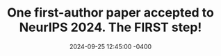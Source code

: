 ---
con: NeurIPS
accepted: true
link: https://runjia.tech/vfpt_page/
title: "One first-author paper accepted to NeurIPS 2024. The FIRST step!"
date: 2024-09-25 12:45:00 -0400
---